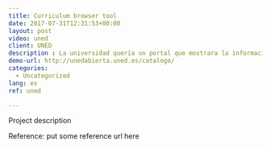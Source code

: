 ```yaml
---
title: Curriculum browser tool
date: 2017-07-31T12:31:53+00:00
layout: post
video: uned
client: UNED
description : La universidad quería un portal que mostrara la información de forma interrelacionada, radicalmente diferente y llamativa como complemento a los métodos de acceso tradicionales.
demo-url: http://unedabierta.uned.es/catalogo/
categories:
  - Uncategorized
lang: es
ref: uned

---
```


Project description

<p class="reference">Reference: put some reference url here</p>
